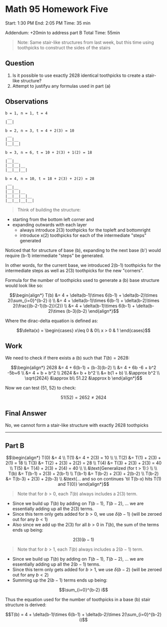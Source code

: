 # Math 95 Homework Five

Start: 1:30 PM
End: 2:05 PM
Time: 35 min

Addendum: +20min to address part B
Total Time: 55min

> Note: Same stair-like structures from last week, but this time using toothpicks to construct the sides of the stairs

## Question
1. Is it possible to use exactly 2628 identical toothpicks to create a stair-like structure?
2. Attempt to justifyu any formulas used in part (a)

## Observations

```
b = 1, n = 1, t = 4
 __ 
|__|

b = 2, n = 3, t = 4 + 2(3) = 10
 __ 
|__|__
|__|__|

b = 3, n = 6, t = 10 + 2(3) + 1(2) = 18
 __ 
|__|__
|__|__|__
|__|__|__|

b = 4, n = 10, t = 18 + 2(3) + 2(2) = 28
 __
|__|__
|__|__|__
|__|__|__|__
|__|__|__|__|
```

> Think of building the structure:
- starting from the bottom left corner and 
- expanding outwards with each layer
    - always introduce 2(3) toothpicks for the topleft and bottomright
    - introduce x(2) toothpicks  for each of the intermediate "steps" generated

Noticed that for structure of base (b), expanding to the next base (b') would require (b-1) intermediate "steps" be generated.

In other words, for the current base, we introduced 2(b-1) toothpicks for the intermediate steps as well as 2(3) toothpicks for the new "corners".

Formula for the number of toothpicks used to generate a (b) base structure would look like so:

```math
\begin{align*}
T(b)    &= 4 + \delta(b-1)\times 6(b-1) + \delta(b-2)\times 2(\sum_{i=0}^{b-2} i) \\
        &= 4 + \delta(b-1)\times 6(b-1) + \delta(b-2)\times 2(\frac{(b-2-1)(b-2)}{2}) \\
        &= 4 + \delta(b-1)\times 6(b-1) + \delta(b-2)\times (b-3)(b-2)
\end{align*}
```

Where the dirac-delta equation is defined as:
```math
\delta(x) = \begin{cases}
                x\leq 0 & 0\\
                x > 0   & 1
    \end{cases}
```

## Work

We need to check if there exists a (b) such that $T(b) = 2628$:
```math
\begin{align*}
2628    &= 4 + 6(b-1) + (b-3)(b-2) \\
        &= 4 + 6b -6 + b^2 -5b+6 \\
        &= 4 + b + b^2 \\
2624    &= b + b^2 \\
        &= b(1 + b) \\
        &\approx b^2 \\
\sqrt{2624}  &\approx b\\
51.22        &\approx b
\end{align*}
```

Now we can test (51, 52) to check:

```math
51(52) = 2652 \neq 2624
```

## Final Answer

No, we cannot form a stair-like structure with exactly 2628 toothpicks

---

## Part B

```math
\begin{align*}
T(0)    &= 4 \\
T(1)    &= 4 + 2(3) = 10 \\
\\
T(2)    &= T(1) + 2(3) + 2(1) = 18 \\
T(3)    &= T(2) + 2(3) + 2(2) = 28 \\
T(4)    &= T(3) + 2(3) + 2(3) = 40 \\
T(5)    &= T(4) + 2(3) + 2(4) = 40 \\
\\
&\text{Generalized (for t > 1):} \\
\\
T(b)    &= T(b-1) + 2(3) +  2(b-1) \\
T(b-1)  &= T(b-2) + 2(3) +  2(b-2) \\
T(b-2)  &= T(b-3) + 2(3) +  2(b-3) \\
&\text{... and so on continues 'til T(b-x) hits T(1) and T(0)}
\end{align*}
```

> Note that for $b > 0$, each $T(b)$ always includes a $2(3)$ term. 
  - Since we build up $T(b)$ by adding on $T(b-1)$, $T(b-2)$, ... we are essentially adding up all the $2(3)$ terms. 
  - Since this term only gets added for $b > 0$, we use $\delta(b-1)$ (will be zeroed out for any $b < 1$)
  - Also since we add up the $2(3)$ for all $b > 0$ in $T(b)$, the sum of the terms ends up being:
  ```math
  2(3) (b-1)
  ```

> Note that for $b > 1$, each $T(b)$ always includes a $2(b-1)$ term.
  - Since we build up $T(b)$ by adding on $T(b-1)$, $T(b-2)$, ... we are essentially adding up all the $2(b-1)$ terms. 
  - Since this term only gets added for $b > 1$, we use $\delta(b-2)$ (will be zeroed out for any $b < 2$)
  - Summing up the $2(b-1)$ terms ends up being:
  ```math
  \sum_{i=0}^{b-2} i
  ```

Thus the equation used for the number of toothpicks in a base (b) stair structure is derived:

```math
T(b) = 4 + \delta(b-1)\times 6(b-1) + \delta(b-2)\times 2(\sum_{i=0}^{b-2} i)
```
